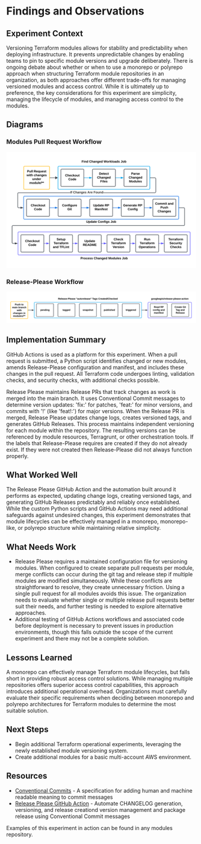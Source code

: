 # Findings and Observations

## Experiment Context

Versioning Terraform modules allows for stability and predictability when deploying infrastructure. It prevents unpredictable changes by enabling teams to pin to specific module versions and upgrade deliberately. There is ongoing debate about whether or when to use a monorepo or polyrepo approach when structuring Terraform module repositories in an organization, as both approaches offer different trade-offs for managing versioned modules and access control. While it is ultimately up to preference, the key considerations for this experiment are simplicity, managing the lifecycle of modules, and managing access control to the modules.

## Diagrams

### Modules Pull Request Workflow
![Modules Pull Request Workflow](diagrams/modules-pr-workflow.png)

### Release-Please Workflow
![Release-Please Workflow](diagrams/release-please-workflow.png)

## Implementation Summary

GitHub Actions is used as a platform for this experiment. When a pull request is submitted, a Python script identifies changed or new modules, amends Release-Please configuration and manifest, and includes these changes in the pull request. All Terraform code undergoes linting, validation checks, and security checks, with additional checks possible.

Release Please maintains Release PRs that track changes as work is merged into the main branch. It uses Conventional Commit messages to determine version updates: 'fix:' for patches, 'feat:' for minor versions, and commits with '!' (like 'feat!:') for major versions. When the Release PR is merged, Release Please updates change logs, creates versioned tags, and generates GitHub Releases. This process maintains independent versioning for each module within the repository. The resulting versions can be referenced by module resources, Terragrunt, or other orchestration tools. If the labels that Release-Please requires are created if they do not already exist. If they were not created then Release-Please did not always function properly. 

## What Worked Well

The Release Please GitHub Action and the automation built around it performs as expected, updating change logs, creating versioned tags, and generating GitHub Releases predictably and reliably once established. While the custom Python scripts and GitHub Actions may need additional safeguards against undesired changes, this experiment demonstrates that module lifecycles can be effectively managed in a monorepo, monorepo-like, or polyrepo structure while maintaining relative simplicity.

## What Needs Work

- Release Please requires a maintained configuration file for versioning modules. When configured to create separate pull requests per module, merge conflicts can occur during the git tag and release step if multiple modules are modified simultaneously. While these conflicts are straightforward to resolve, they create unnecessary friction. Using a single pull request for all modules avoids this issue. The organization needs to evaluate whether single or multiple release pull requests better suit their needs, and further testing is needed to explore alternative approaches.
- Additional testing of GitHub Actions workflows and associated code before deployment is necessary to prevent issues in production environments, though this falls outside the scope of the current experiment and there may not be a complete solution.

## Lessons Learned

A monorepo can effectively manage Terraform module lifecycles, but falls short in providing robust access control solutions. While managing multiple repositories offers superior access control capabilities, this approach introduces additional operational overhead. Organizations must carefully evaluate their specific requirements when deciding between monorepo and polyrepo architectures for Terraform modules to determine the most suitable solution.

## Next Steps

- Begin additional Terraform operational experiments, leveraging the newly established module versioning system.
- Create additional modules for a basic multi-account AWS environment.

## Resources

- [Conventional Commits](https://www.conventionalcommits.org/en/v1.0.0/) - A specification for adding human and machine readable meaning to commit messages
- [Release Please GitHub Action](https://github.com/googleapis/release-please) - Automate CHANGELOG generation, versioning, and release creationd version management and package release using Conventional Commit messages


Examples of this experiment in action can be found in any modules repository.